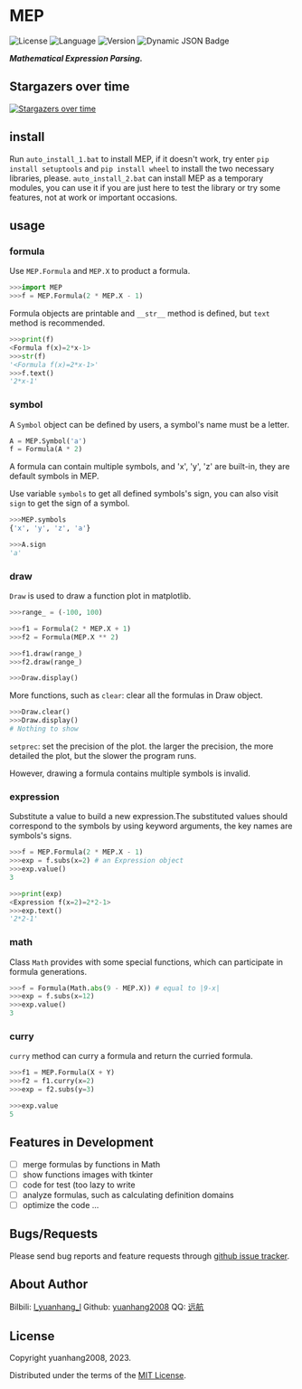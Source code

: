 # MEP

![License](https://img.shields.io/badge/license-MIT-green) ![Language](https://img.shields.io/badge/language-Py3.11-blue) ![Version](https://img.shields.io/badge/dynamic/json?url=https%3A%2F%2Fapi.github.com%2Frepos%2Fyuanhang2008%2FMEP%2Freleases%2Flatest&query=name&label=version&color=red)  ![Dynamic JSON Badge](https://img.shields.io/badge/dynamic/json?url=https%3A%2F%2Fapi.github.com%2Frepos%2Fyuanhang2008%2FMEP&query=stargazers_count&label=stars&color=yellow)



***Mathematical Expression Parsing.***

## Stargazers over time

[![Stargazers over time](https://starchart.cc/yuanhang2008/MEP.svg)](https://starchart.cc/yuanhang2008/MEP)

## install

Run ```auto_install_1.bat``` to install MEP, if it doesn't work, try enter ```pip install setuptools``` and ```pip install wheel``` to install the two necessary libraries, please. 
```auto_install_2.bat``` can install MEP as a temporary modules, you can use it if you are just here to test the library or try some features, not at work or important occasions.

## usage

### formula

Use ```MEP.Formula``` and ```MEP.X``` to product a formula.

```python
>>>import MEP
>>>f = MEP.Formula(2 * MEP.X - 1)
```

Formula objects are printable and ```__str__``` method is defined, but ```text``` method is recommended.

```python
>>>print(f)
<Formula f(x)=2*x-1>
>>>str(f)
'<Formula f(x)=2*x-1>'
>>>f.text()
'2*x-1'
```

### symbol

A ```Symbol``` object can be defined by users, a symbol's name must be a letter. 

```python
A = MEP.Symbol('a')
f = Formula(A * 2)
```

A formula can contain multiple symbols, and 'x', 'y', 'z' are built-in, they are default symbols in MEP.

Use variable ```symbols``` to get all defined symbols's sign, you can also visit ```sign``` to get the sign of a symbol.

```python
>>>MEP.symbols
{'x', 'y', 'z', 'a'}

>>>A.sign
'a'
```

### draw

```Draw``` is used to draw a function plot in matplotlib.

```python
>>>range_ = (-100, 100)

>>>f1 = Formula(2 * MEP.X + 1)
>>>f2 = Formula(MEP.X ** 2)

>>>f1.draw(range_)
>>>f2.draw(range_)

>>>Draw.display()
```

More functions, such as ```clear```: clear all the formulas in Draw object.

```python
>>>Draw.clear()
>>>Draw.display()
# Nothing to show
```

```setprec```: set the precision of the plot. the larger the precision, the more detailed the plot, but the slower the program runs.

However, drawing a formula contains multiple symbols is invalid.

### expression

Substitute a value to build a new expression.The substituted values should correspond to the symbols by using keyword arguments, the key names are symbols's signs.

```python
>>>f = MEP.Formula(2 * MEP.X - 1)
>>>exp = f.subs(x=2) # an Expression object
>>>exp.value()
3

>>>print(exp)
<Expression f(x=2)=2*2-1>
>>>exp.text()
'2*2-1'
```

### math

Class ```Math``` provides with some special functions, which can participate in formula generations.

```python
>>>f = Formula(Math.abs(9 - MEP.X)) # equal to |9-x|
>>>exp = f.subs(x=12)
>>>exp.value()
3
```

### curry

```curry``` method can curry a formula and return the curried formula.

```python
>>>f1 = MEP.Formula(X + Y)
>>>f2 = f1.curry(x=2)
>>>exp = f2.subs(y=3)

>>>exp.value
5
```

## Features in Development

- [ ] merge formulas by functions in Math
- [ ] show functions images with tkinter
- [ ] code for test (too lazy to write
- [ ] analyze formulas, such as calculating definition domains
- [ ] optimize the code
...

## Bugs/Requests

Please send bug reports and feature requests through [github issue tracker](https://github.com/yuanhang2008/MEP/issues).

## About Author

Bilbili: [l_yuanhang_l](https://space.bilibili.com/1449535398)
Github: [yuanhang2008](https://github.com/yuanhang2008)
QQ: [远航](https://user.qzone.qq.com/3467359137)

## License

Copyright yuanhang2008, 2023.

Distributed under the terms of the  [MIT License](https://github.com/yuanhang2008/MEP/blob/master/LICENSE).